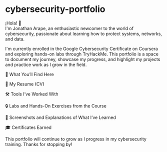 # cybersecurity-portfolio

¡Hola! 👋  
I'm Jonathan Arape, an enthusiastic newcomer to the world of cybersecurity, passionate about learning how to protect systems, networks, and data.

I'm currently enrolled in the Google Cybersecurity Certificate on Coursera and exploring hands-on labs through TryHackMe. This portfolio is a space to document my journey, showcase my progress, and highlight my projects and practice work as I grow in the field.


📘 What You’ll Find Here

📄 My Resume (CV)

🛠️ Tools I’ve Worked With

🔒 Labs and Hands-On Exercises from the Course

📸 Screenshots and Explanations of What I’ve Learned

🎓 Certificates Earned

This portfolio will continue to grow as I progress in my cybersecurity training. Thanks for stopping by!
